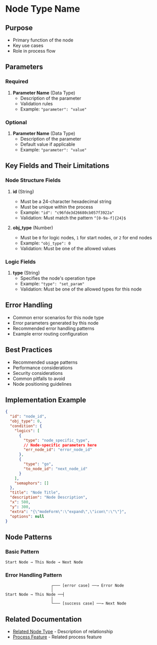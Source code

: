 # Node Type Name

## Purpose

- Primary function of the node
- Key use cases
- Role in process flow

## Parameters

### Required

1. **Parameter Name** (Data Type)
   - Description of the parameter
   - Validation rules
   - Example: `"parameter": "value"`

### Optional

1. **Parameter Name** (Data Type)
   - Description of the parameter
   - Default value if applicable
   - Example: `"parameter": "value"`

## Key Fields and Their Limitations

### Node Structure Fields

1. **id** (String)

   - Must be a 24-character hexadecimal string
   - Must be unique within the process
   - Example: `"id": "c96fde3d26680cb057f3922a"`
   - Validation: Must match the pattern `^[0-9a-f]{24}$`

2. **obj_type** (Number)

   - Must be `0` for logic nodes, `1` for start nodes, or `2` for end nodes
   - Example: `"obj_type": 0`
   - Validation: Must be one of the allowed values



### Logic Fields

1. **type** (String)
   - Specifies the node's operation type
   - Example: `"type": "set_param"`
   - Validation: Must be one of the allowed types for this node

## Error Handling

- Common error scenarios for this node type
- Error parameters generated by this node
- Recommended error handling patterns
- Example error routing configuration

## Best Practices

- Recommended usage patterns
- Performance considerations
- Security considerations
- Common pitfalls to avoid
- Node positioning guidelines

## Implementation Example

```json
{
  "id": "node_id",
  "obj_type": 0,
  "condition": {
    "logics": [
      {
        "type": "node_specific_type",
        // Node-specific parameters here
        "err_node_id": "error_node_id"
      },
      {
        "type": "go",
        "to_node_id": "next_node_id"
      }
    ],
    "semaphors": []
  },
  "title": "Node Title",
  "description": "Node Description",
  "x": 500,
  "y": 300,
  "extra": "{\"modeForm\":\"expand\",\"icon\":\"\"}",
  "options": null
}
```

## Node Patterns

### Basic Pattern

```
Start Node → This Node → Next Node
```

### Error Handling Pattern

```
                    ┌─── [error case] ──→ Error Node
                    │
Start Node → This Node ──┤
                    │
                    └─── [success case] ──→ Next Node
```

## Related Documentation

- [Related Node Type](related-node.md) - Description of relationship
- [Process Feature](../process/feature.md) - Related process feature
